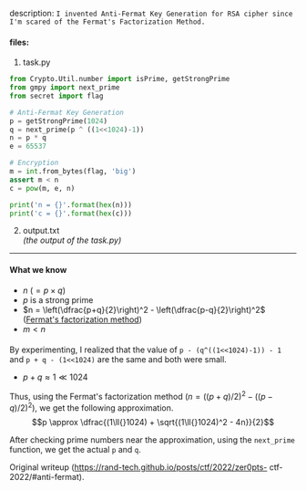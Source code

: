 description: `I invented Anti-Fermat Key Generation for RSA cipher since I'm
scared of the Fermat's Factorization Method.`

#### files:  
1. task.py  
```python  
from Crypto.Util.number import isPrime, getStrongPrime  
from gmpy import next_prime  
from secret import flag

# Anti-Fermat Key Generation  
p = getStrongPrime(1024)  
q = next_prime(p ^ ((1<<1024)-1))  
n = p * q  
e = 65537

# Encryption  
m = int.from_bytes(flag, 'big')  
assert m < n  
c = pow(m, e, n)

print('n = {}'.format(hex(n)))  
print('c = {}'.format(hex(c)))  
```

2. output.txt  
_(the output of the task.py)_

---

#### What we know  
- $n$ ($=p\times{}q$)  
- $p$ is a strong prime  
- $n = \left(\dfrac{p+q}{2}\right)^2 - \left(\dfrac{p-q}{2}\right)^2$ ([Fermat's factorization method](https://en.wikipedia.org/wiki/Fermat's_factorization_method))  
- $m < n$

####  
By experimenting, I realized that the value of `p - (q^((1<<1024)-1)) - 1`  
and `p + q - (1<<1024)` are the same and both were small.  
- $p+q \approx 1\ll{}1024$

Thus, using the Fermat's factorization method ($n = \left((p+q)/2\right)^2 -
\left((p-q)/2\right)^2$), we get the following approximation.  
$$p \approx \dfrac{(1\ll{}1024) + \sqrt{(1\ll{}1024)^2 - 4n}}{2}$$

After checking prime numbers near the approximation, using the `next_prime`
function, we get the actual `p` and `q`.

Original writeup (https://rand-tech.github.io/posts/ctf/2022/zer0pts-
ctf-2022/#anti-fermat).